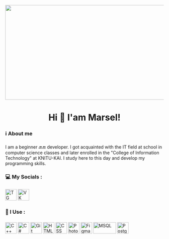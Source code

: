<br clear="both">

<div align="center">
  <img height="300" width="600" src="https://pic.rutubelist.ru/video/2f/2c/2f2cabd6c0c7a4fec86cd38b6c2a0f98.jpg"  />
</div>

###

<h1 align="center">Hi 👋 I'am Marsel!</h1>

###

<h3 align="left">ℹ  About me</h3>

###

<p align="left">I am a beginner 🔙🔚 developer. I got acquainted with the IT field at school in computer science classes and later enrolled in the "College of Information Technology" at KNITU-KAI. I study here to this day and develop my programming skills.<br>

###

<h3 align="left">💻 My Socials :</h3>

###

<div align="left">
  <a href="https://t.me/IDEhize"><img src="https://okeygeek.ru/wp-content/uploads/2020/08/telegram-2048x2048.png" width="36" height="36" alt="TG" /></a>
  <a href="https://vk.com/idehize"><img src="https://static.tildacdn.com/tild6537-3437-4431-a564-313761616336/vk-ts1623650785.png" width="36" height="36" alt="VK" /></a> 
</div>

###

<h3 align="left">📎 I Use :</h3>


###

<div align="left">
  <img src="https://raw.githubusercontent.com/danielcranney/readme-generator/main/public/icons/skills/cplusplus-colored.svg" width="36" height="36" alt="C++" />
  <img src="https://raw.githubusercontent.com/danielcranney/readme-generator/main/public/icons/skills/csharp-colored.svg" width="36" height="36" alt="C#" />
  <img src="https://raw.githubusercontent.com/danielcranney/readme-generator/main/public/icons/skills/git-colored.svg" width="36" height="36" alt="Git" />
  <img src="https://raw.githubusercontent.com/danielcranney/readme-generator/main/public/icons/skills/html5-colored.svg" width="36" height="36" alt="HTML5" />
  <img src="https://raw.githubusercontent.com/danielcranney/readme-generator/main/public/icons/skills/css3-colored.svg" width="36" height="36" alt="CSS" />
  <img src="https://raw.githubusercontent.com/danielcranney/readme-generator/main/public/icons/skills/photoshop-colored.svg" width="36" height="36" alt="Photoshop" />
  <img src="https://raw.githubusercontent.com/danielcranney/readme-generator/main/public/icons/skills/figma-colored.svg" width="36" height="36" alt="Figma" />
  <img src="https://dc.bmstu.ru/wp-content/uploads/2024/08/Sql_data_base_with_logo.png" width="72" height="36" alt="MSQL" />
  <img src="https://i.pinimg.com/originals/06/86/c0/0686c0c85407548ea5bd737a572974b6.png" width="36" height="36" alt="PostgreSQL" />
</div>

###
